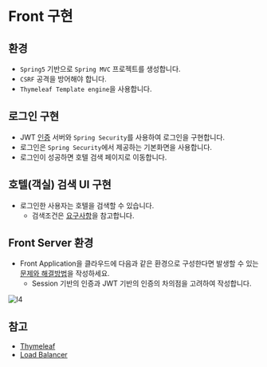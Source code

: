 # Front 구현

## 환경

* `Spring5` 기반으로 `Spring MVC` 프로젝트를 생성합니다.
* `CSRF` 공격을 방어해야 합니다.
* `Thymeleaf Template engine`을 사용합니다.

## 로그인 구현

* JWT [인증](./3-0.인증.md) 서버와 `Spring Security`를 사용하여 로그인을 구현합니다.
* 로그인은 `Spring Security`에서 제공하는 기본화면을 사용합니다.
* 로그인이 성공하면 호텔 검색 페이지로 이동합니다.

## 호텔(객실) 검색 UI 구현

* 로그인한 사용자는 호텔을 검색할 수 있습니다.
    * 검색조건은 [요구사항](1.%EC%84%A4%EB%AA%85.md)을 참고합니다.

## Front Server 환경

* Front Application을 클라우드에 다음과 같은 환경으로 구성한다면 발생할 수 있는 [문제와 해결방법](./../../submit/5.md)을 작성하세요.
    * Session 기반의 인증과 JWT 기반의 인증의 차의점을 고려하여 작성합니다.

![l4](./images/l4.png)

## 참고

* [Thymeleaf](https://www.thymeleaf.org/)
* [Load Balancer](https://docs.nhncloud.com/ko/Network/Load%20Balancer/ko/overview/)
